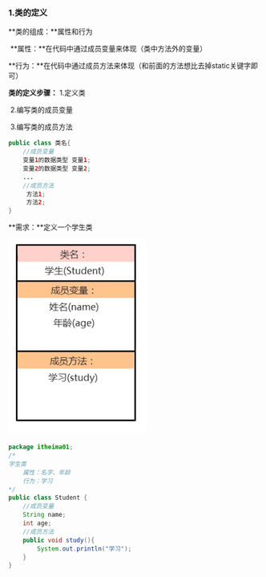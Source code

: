 ### 1.类的定义

**类的组成：**属性和行为

​	**属性：**在代码中通过成员变量来体现（类中方法外的变量）

​	**行为：**在代码中通过成员方法来体现（和前面的方法想比去掉static关键字即可）

**类的定义步骤：**
	1.定义类

​	2.编写类的成员变量

​	3.编写类的成员方法

```java
public class 类名{
    //成员变量
    变量1的数据类型 变量1;
    变量2的数据类型 变量2;
    ...
    //成员方法
     方法1;
     方法2;
}
```

**需求：**定义一个学生类

![65-1](img/65-1.png)

```java
package itheima01;
/*
学生类
    属性：名字、年龄
    行为：学习
*/
public class Student {
    //成员变量
    String name;
    int age;
    //成员方法
    public void study(){
        System.out.println("学习");
    }
}
```